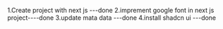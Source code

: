 1.Create project with next js ---done
2.imprement google font in next js project----done
3.update mata data ---done
4.install shadcn ui ---done
